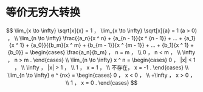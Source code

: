 # 等价无穷大转换

$$
\lim_{x \to \infty} \sqrt[x]{x} = 1 ， \lim_{x \to \infty} \sqrt[x]{a} = 1 (a > 0) ， 
\\
\lim_{n \to \infty} \frac{{a_n}{x ^ n} + {a_{n - 1}}{x ^ {n - 1}} + ... + {a_1}{x ^ 1} + {a_0}}{{b_m}{x ^ m} + {b_{m - 1}}{x ^ {m - 1}} + ... + {b_1}{x ^ 1} + {b_0}} = 
\begin{cases}
\frac{a_n}{b_m} ， n = m ， \\
0 ， n < m ， \\
\infty ， n > m .
\end{cases}
\\
\lim_{n \to \infty} x ^ n = 
\begin{cases}
0 ， |x| < 1 ， \\
\infty ， |x| > 1 ， \\
1 ， x = 1 ， \\
不存在， x = -1 .
\end{cases}
\\
\lim_{n \to \infty} e ^ {nx} = 
\begin{cases}
0 ， x < 0 ， \\
+\infty ， x > 0 ， \\
1 ， x = 0 .
\end{cases}
$$



